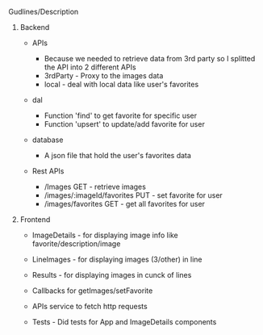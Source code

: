 
Gudlines/Description


1. Backend
    - APIs
        * Because we needed to retrieve data from 3rd party so I splitted the API into 2 different APIs
        * 3rdParty - Proxy to the images data
        * local - deal with local data like user's favorites

    - dal
        * Function 'find' to get favorite for specific user
        * Function 'upsert' to update/add favorite for user
    
    - database
        - A json file that hold the user's favorites data
    
    - Rest APIs
        - /Images                           GET - retrieve images
        - /images/:imageId/favorites        PUT - set favorite for user
        - /images/favorites                 GET - get all favorites for user


2. Frontend
    - ImageDetails      - for displaying image info like favorite/description/image
    - LineImages        - for displaying images (3/other) in line 
    - Results           - for displaying images in cunck of lines

    - Callbacks for getImages/setFavorite
    - APIs service to fetch http requests
    - Tests - Did tests for App and ImageDetails components